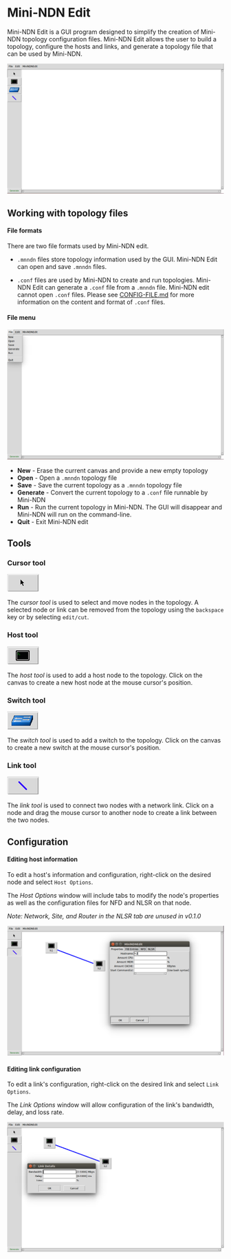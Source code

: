 Mini-NDN Edit
=============

Mini-NDN Edit is a GUI program designed to simplify the creation of Mini-NDN topology
configuration files. Mini-NDN Edit allows the user to build a topology, configure the hosts and
links, and generate a topology file that can be used by Mini-NDN.

![minindnedit](img/gui/minindnedit.png)

## Working with topology files

#### File formats

There are two file formats used by Mini-NDN edit.

* `.mnndn` files store topology information used by the GUI. Mini-NDN Edit can open and
save `.mnndn` files.

* `.conf` files are used by Mini-NDN to create and run topologies. Mini-NDN Edit can generate a
`.conf` file from a `.mnndn` file. Mini-NDN edit cannot open `.conf` files. Please see
[CONFIG-FILE.md](CONFIG.md) for more information on the content and format of `.conf` files.

#### File menu

![file-dropdown](img/gui/file-dropdown.png)

* **New** - Erase the current canvas and provide a new empty topology
* **Open** - Open a `.mnndn` topology file
* **Save** - Save the current topology as a `.mnndn` topology file
* **Generate** - Convert the current topology to a `.conf` file runnable by Mini-NDN
* **Run** - Run the current topology in Mini-NDN. The GUI will disappear and Mini-NDN will run on
            the command-line.
* **Quit** - Exit Mini-NDN edit

## Tools

### Cursor tool
![cursor-tool](img/gui/cursor-tool.png)

The *cursor tool* is used to select and move nodes in the topology. A selected node or link can be
removed from the topology using the `backspace` key or by selecting `edit/cut`.

### Host tool
![host-tool](img/gui/host-tool.png)

The *host tool* is used to add a host node to the topology. Click on the canvas to create a new host
node at the mouse cursor's position.

### Switch tool
![switch-tool](img/gui/switch-tool.png)

The *switch tool* is used to add a switch to the topology. Click on the canvas to create a new
switch at the mouse cursor's position.

### Link tool
![link-tool](img/gui/link-tool.png)

The *link tool* is used to connect two nodes with a network link. Click on a node and drag the mouse
cursor to another node to create a link between the two nodes.

## Configuration

#### Editing host information

To edit a host's information and configuration, right-click on the desired node and select
`Host Options`.

The *Host Options* window will include tabs to modify the node's properties as well as the
configuration files for NFD and NLSR on that node.

*Note: Network, Site, and Router in the NLSR tab are unused in v0.1.0*

![host-config](img/gui/host-config.png)

#### Editing link configuration

To edit a link's configuration, right-click on the desired link and select `Link Options`.

The *Link Options* window will allow configuration of the link's bandwidth, delay, and loss rate.

![link-details](img/gui/link-details.png)
